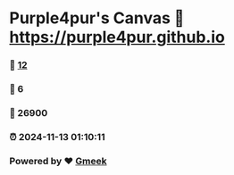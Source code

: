 # Purple4pur's Canvas :link: https://purple4pur.github.io 
### :page_facing_up: [12](https://purple4pur.github.io/tag.html) 
### :speech_balloon: 6 
### :hibiscus: 26900 
### :alarm_clock: 2024-11-13 01:10:11 
### Powered by :heart: [Gmeek](https://github.com/Meekdai/Gmeek)
